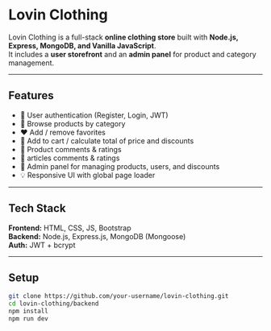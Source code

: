 #  Lovin Clothing

Lovin Clothing is a full-stack **online clothing store** built with **Node.js, Express, MongoDB, and Vanilla JavaScript**.  
It includes a **user storefront** and an **admin panel** for product and category management.

---

##  Features
- 🧍 User authentication (Register, Login, JWT)
- 👗 Browse products by category
- ❤️ Add / remove favorites
- 🛒 Add to cart / calculate total of price and discounts
- 💬 Product comments & ratings
- 💬 articles comments & ratings
- 🧱 Admin panel for managing products, users, and discounts
- 💡 Responsive UI with global page loader

---

## Tech Stack

**Frontend:** HTML, CSS, JS, Bootstrap  
**Backend:** Node.js, Express.js, MongoDB (Mongoose)  
**Auth:** JWT + bcrypt

---

##  Setup

```bash
git clone https://github.com/your-username/lovin-clothing.git
cd lovin-clothing/backend
npm install
npm run dev
